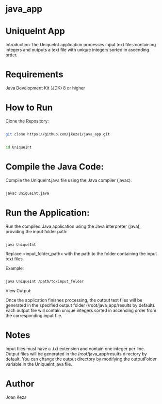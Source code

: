 # java_app
# UniqueInt App

Introduction
The UniqueInt application processes input text files containing integers and outputs a text file with unique integers sorted in ascending order.

# Requirements

Java Development Kit (JDK) 8 or higher

# How to Run

Clone the Repository:

```bash

git clone https://github.com/jkeza1/java_app.git

```

```bash

cd UniqueInt

```

# Compile the Java Code:

Compile the UniqueInt.java file using the Java compiler (javac):

```bash

javac UniqueInt.java

```

# Run the Application:

Run the compiled Java application using the Java interpreter (java), providing the input folder path:

```bash

java UniqueInt

```

Replace <input_folder_path> with the path to the folder containing the input text files.

Example:

```bash

java UniqueInt /path/to/input_folder

```

View Output:

Once the application finishes processing, the output text files will be generated in the specified output folder (/root/java_app/results by default). Each output file will contain unique integers sorted in ascending order from the corresponding input file.

# Notes
Input files must have a .txt extension and contain one integer per line.
Output files will be generated in the /root/java_app/results directory by default. You can change the output directory by modifying the outputFolder variable in the UniqueInt.java file.
# Author
Joan Keza
